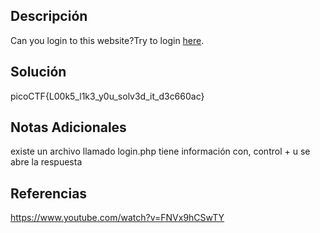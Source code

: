 ## Descripción

Can you login to this website?Try to login [here](http://saturn.picoctf.net:58202/).
## Solución

picoCTF{L00k5_l1k3_y0u_solv3d_it_d3c660ac}
## Notas Adicionales

existe un archivo llamado login.php tiene información con, control + u  se abre la respuesta
## Referencias
https://www.youtube.com/watch?v=FNVx9hCSwTY
